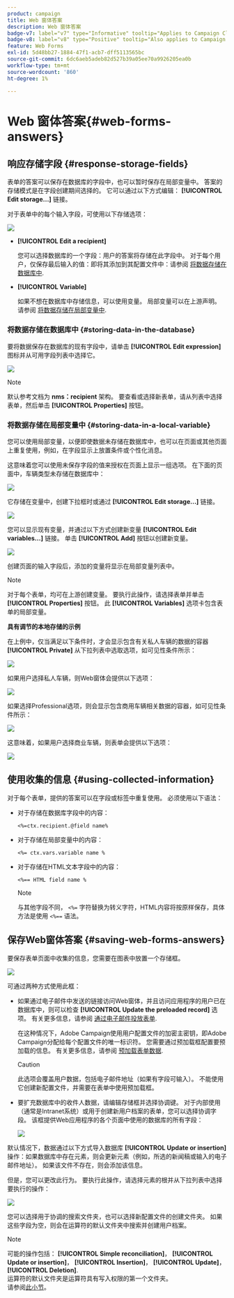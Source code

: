 ```yaml
---
product: campaign
title: Web 窗体答案
description: Web 窗体答案
badge-v7: label="v7" type="Informative" tooltip="Applies to Campaign Classic v7"
badge-v8: label="v8" type="Positive" tooltip="Also applies to Campaign v8"
feature: Web Forms
exl-id: 5d48bb27-1884-47f1-acb7-dff5113565bc
source-git-commit: 6dc6aeb5adeb82d527b39a05ee70a9926205ea0b
workflow-type: tm+mt
source-wordcount: '860'
ht-degree: 1%

---
```


# Web 窗体答案{#web-forms-answers}


## 响应存储字段 {#response-storage-fields}

表单的答案可以保存在数据库的字段中，也可以暂时保存在局部变量中。 答案的存储模式是在字段创建期间选择的。 它可以通过以下方式编辑： **[!UICONTROL Edit storage...]** 链接。

对于表单中的每个输入字段，可使用以下存储选项：

![](assets/s_ncs_admin_survey_select_storage.png)

* **[!UICONTROL Edit a recipient]**

   您可以选择数据库的一个字段：用户的答案将存储在此字段中。 对于每个用户，仅保存最后输入的值：即将其添加到其配置文件中：请参阅 [将数据存储在数据库中](#storing-data-in-the-database).

* **[!UICONTROL Variable]**

   如果不想在数据库中存储信息，可以使用变量。 局部变量可以在上游声明。 请参阅 [将数据存储在局部变量中](#storing-data-in-a-local-variable).

### 将数据存储在数据库中 {#storing-data-in-the-database}

要将数据保存在数据库的现有字段中，请单击 **[!UICONTROL Edit expression]** 图标并从可用字段列表中选择它。

![](assets/s_ncs_admin_survey_storage_type1.png)

>[!NOTE]
>
>默认参考文档为 **nms：recipient** 架构。 要查看或选择新表单，请从列表中选择表单，然后单击 **[!UICONTROL Properties]** 按钮。

### 将数据存储在局部变量中 {#storing-data-in-a-local-variable}

您可以使用局部变量，以便即使数据未存储在数据库中，也可以在页面或其他页面上重复使用，例如，在字段显示上放置条件或个性化消息。

这意味着您可以使用未保存字段的值来授权在页面上显示一组选项。 在下面的页面中，车辆类型未存储在数据库中：

![](assets/s_ncs_admin_survey_no_storage_variable.png)

它存储在变量中，创建下拉框时或通过 **[!UICONTROL Edit storage...]** 链接。

![](assets/s_ncs_admin_survey_no_storage_variable2.png)

您可以显示现有变量，并通过以下方式创建新变量 **[!UICONTROL Edit variables...]** 链接。 单击 **[!UICONTROL Add]** 按钮以创建新变量。

![](assets/s_ncs_admin_survey_add_a_variable.png)

创建页面的输入字段后，添加的变量将显示在局部变量列表中。

>[!NOTE]
>
>对于每个表单，均可在上游创建变量。 要执行此操作，请选择表单并单击 **[!UICONTROL Properties]** 按钮。 此 **[!UICONTROL Variables]** 选项卡包含表单的局部变量。

**具有调节的本地存储的示例**

在上例中，仅当满足以下条件时，才会显示包含有关私人车辆的数据的容器 **[!UICONTROL Private]** 从下拉列表中选取选项，如可见性条件所示：

![](assets/s_ncs_admin_survey_add_a_condition.png)

如果用户选择私人车辆，则Web窗体会提供以下选项：

![](assets/s_ncs_admin_survey_no_storage_conda.png)

如果选择Professional选项，则会显示包含商用车辆相关数据的容器，如可见性条件所示：

![](assets/s_ncs_admin_survey_view_a_condition.png)

这意味着，如果用户选择商业车辆，则表单会提供以下选项：

![](assets/s_ncs_admin_survey_no_storage_condb.png)

## 使用收集的信息 {#using-collected-information}

对于每个表单，提供的答案可以在字段或标签中重复使用。 必须使用以下语法：

* 对于存储在数据库字段中的内容：

   ```
   <%=ctx.recipient.@field name%
   ```

* 对于存储在局部变量中的内容：

   ```
   <%= ctx.vars.variable name %
   ```

* 对于存储在HTML文本字段中的内容：

   ```
   <%== HTML field name %
   ```

   >[!NOTE]
   >
   >与其他字段不同， `<%=` 字符替换为转义字符，HTML内容将按原样保存，具体方法是使用 `<%==` 语法。

## 保存Web窗体答案 {#saving-web-forms-answers}

要保存表单页面中收集的信息，您需要在图表中放置一个存储框。

![](assets/s_ncs_admin_survey_save_box.png)

可通过两种方式使用此框：

* 如果通过电子邮件中发送的链接访问Web窗体，并且访问应用程序的用户已在数据库中，则可以检查 **[!UICONTROL Update the preloaded record]** 选项。 有关更多信息，请参阅 [通过电子邮件投放表单](publishing-a-web-form.md#delivering-a-form-via-email).

   在这种情况下，Adobe Campaign使用用户配置文件的加密主密钥，即Adobe Campaign分配给每个配置文件的唯一标识符。 您需要通过预加载框配置要预加载的信息。 有关更多信息，请参阅 [预加载表单数据](publishing-a-web-form.md#pre-loading-the-form-data).

   >[!CAUTION]
   >
   >此选项会覆盖用户数据，包括电子邮件地址（如果有字段可输入）。 不能使用它创建新配置文件，并需要在表单中使用预加载框。

* 要扩充数据库中的收件人数据，请编辑存储框并选择协调键。 对于内部使用（通常是Intranet系统）或用于创建新用户档案的表单，您可以选择协调字段。 该框提供Web应用程序的各个页面中使用的数据库的所有字段：

   ![](assets/s_ncs_admin_survey_save_box_edit.png)

默认情况下，数据通过以下方式导入数据库 **[!UICONTROL Update or insertion]** 操作：如果数据库中存在元素，则会更新元素（例如，所选的新闻稿或输入的电子邮件地址）。 如果该文件不存在，则会添加该信息。

但是，您可以更改此行为。 要执行此操作，请选择元素的根并从下拉列表中选择要执行的操作：

![](assets/s_ncs_admin_survey_save_operation.png)

您可以选择用于协调的搜索文件夹，也可以选择新配置文件的创建文件夹。 如果这些字段为空，则会在运算符的默认文件夹中搜索并创建用户档案。

>[!NOTE]
>
>可能的操作包括： **[!UICONTROL Simple reconciliation]**， **[!UICONTROL Update or insertion]**， **[!UICONTROL Insertion]**， **[!UICONTROL Update]**， **[!UICONTROL Deletion]**.\
>运算符的默认文件夹是运算符具有写入权限的第一个文件夹。\
>请参阅[此小节](../../platform/using/access-management.md)。
